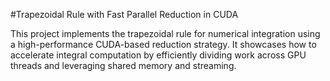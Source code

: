 #Trapezoidal Rule with Fast Parallel Reduction in CUDA

This project implements the trapezoidal rule for numerical integration using a high-performance CUDA-based reduction strategy. It showcases how to accelerate integral computation by efficiently dividing work across GPU threads and leveraging shared memory and streaming.
